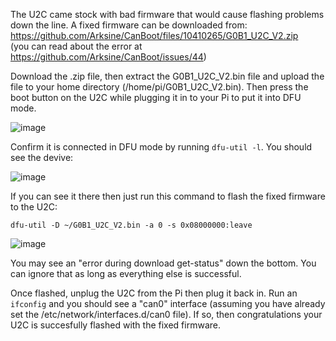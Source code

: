 
The U2C came stock with bad firmware that would cause flashing problems down the line. A fixed firmware can be downloaded from:  
https://github.com/Arksine/CanBoot/files/10410265/G0B1_U2C_V2.zip  
(you can read about the error at https://github.com/Arksine/CanBoot/issues/44)

Download the .zip file, then extract the G0B1_U2C_V2.bin file and upload the file to your home directory (/home/pi/G0B1_U2C_V2.bin). Then press the boot button on the U2C while plugging it in to your Pi to put it into DFU mode.

![image](https://user-images.githubusercontent.com/124253477/221551674-3e5754de-5965-40fa-8474-cde8f5790fc5.png)

Confirm it is connected in DFU mode by running `dfu-util -l`. You should see the devive:

![image](https://user-images.githubusercontent.com/124253477/221551890-3205eafb-9f16-41b5-8020-ebb1ebbf5ded.png)

If you can see it there then just run this command to flash the fixed firmware to the U2C:

`dfu-util -D ~/G0B1_U2C_V2.bin -a 0 -s 0x08000000:leave`

![image](https://user-images.githubusercontent.com/124253477/221552152-89f14967-b807-4e54-9159-003b19eed784.png)

You may see an "error during download get-status" down the bottom. You can ignore that as long as everything else is successful.

Once flashed, unplug the U2C from the Pi then plug it back in. Run an `ifconfig` and you should see a "can0" interface (assuming you have already set the /etc/network/interfaces.d/can0 file). If so, then congratulations your U2C is succesfully flashed with the fixed firmware.
